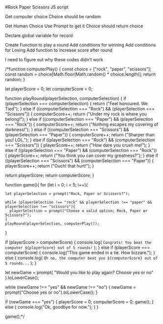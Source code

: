 #Rock Paper Scissors JS script

Get computer choice
Choice should be random

Get Human Choice
Use Prompt to get it
Choice should return choice

Declare global variable for record

Create Function to play a round
Add conditions for winning
Add conditions for Losing
Add function to increase score after round

I need to figure out why these codes didn't work

/*function computerPlay() {
  const choice = ["rock", "paper", "scissors"];
  const random = choice[Math.floor(Math.random() * choice.length)];
  return random;
}

let playerScore = 0;
let computerScore = 0;
  
function playRound(playerSelection, computerSelection) {
  if (playerSelection === computerSelection) {
    return ("Feel honoured. We Tied");
  } else if ((computerSelection === "Rock") && (playerSelection === "Scissors")) {
    computerScore++;
    return ("Under my rock is where you belong!");
  } else if ((computerSelection === "Paper") && (playerSelection === "Rock")) {
    computerScore++;
    return ("Nothing escapes my covering of darkness!");
  } else if ((computerSelection === "Scissors") && (playerSelection === "Paper")) {
    computerScore++;
    return ("Sharper than you! LOL.");
  } else if ((playerSelection === "Rock") && (computerSelection === "Scissors")) {
    playerScore++;
    return ("How dare you crush me!");
  } else if ((playerSelection === "Paper") && (computerSelection === "Rock")) {
    playerScore++;
    return ("You think you can cover my greatness?");
  } else if ((playerSelection === "Scissors") && (computerSelection === "Paper")) {
    playerScore++;
    return ("Ouch! that hurt!");
  }

  return playerScore;
  return computerScore;
}



function game(){
  for (let i = 0; i < 5; i++){
    
    let playerSelection = prompt("Rock, Paper or Scissors?");

    while (playerSelection !== "rock" && playerSelection !== "paper" && playerSelection !== "scissors"){
      playerSelection = prompt("Choose a valid option; Rock, Paper or Scissors?");
    }
    playRound(playerSelection, computerPlay());
  }

  if (playerScore > computerScore) {
    console.log(
      `Congrats! You beat the computer ${playerScore} out of 5 rounds!`
    );
  } else if (playerScore === computerScore) {
    console.log("This game ended in a tie. How bizzare.");
  } else {
    console.log(
      `Oh no, the computer beat you ${computerScore} out of 5 rounds...`
    );
  }
    
  let newGame = prompt(
    "Would you like to play again? Choose yes or no"
  ).toLowerCase();
  
  while (newGame !== "yes" && newGame !== "no") {
    newGame = prompt("Choose yes or no").toLowerCase();
  }
  
  if (newGame === "yes") {
    playerScore = 0;
    computerScore = 0;
    game();
  } else {
    console.log("Ok, goodbye for now.");
  }
}


game();*/